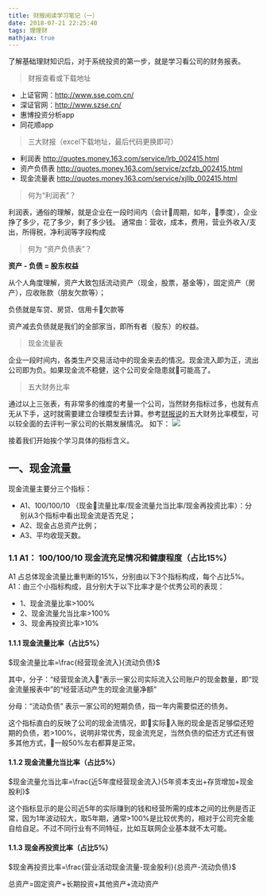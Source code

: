 ```yaml
---
title: 财报阅读学习笔记（一）
date: 2018-07-21 22:25:40
tags: 理理财
mathjax: true
---
```


 了解基础理财知识后，对于系统投资的第一步，就是学习看公司的财务报表。

> 财报查看或下载地址

- 上证官网：http://www.sse.com.cn/
- 深证官网：http://www.szse.cn/
- 惠博投资分析app
- 同花顺app


> 三大财报（excel下载地址，最后代码更换即可）

- 利润表
 http://quotes.money.163.com/service/lrb_002415.html 
- 资产负债表
 http://quotes.money.163.com/service/zcfzb_002415.html
- 现金流量表
 http://quotes.money.163.com/service/xjllb_002415.html 

> 何为“利润表”？

利润表，通俗的理解，就是企业在一段时间内（会计周期，如年，季度），企业挣了多少，花了多少，剩了多少钱。
通常由：营收，成本，费用，营业外收入/支出，所得税，净利润等字段构成

> 何为 “资产负债表”？

**资产 - 负债 = 股东权益**

从个人角度理解，资产大致包括流动资产（现金，股票，基金等），固定资产（房产），应收账款（朋友欠款等）；

负债就是车贷、房贷、信用卡欠款等

资产减去负债就是我们的全部家当，即所有者（股东）的权益。

> 现金流量表

企业一段时间内，各类生产交易活动中的现金来去的情况。现金流入即为正，流出公司即为负。如果现金流不稳健，这个公司安全隐患就可能高了。

> 五大财务比率

通过以上三张表，有非常多的维度的考量一个公司，当然财务指标过多，也就有点无从下手，这时就需要建立合理模型去计算。参考[财报说](http://www.caibaoshuo.cn/)的五大财务比率模型，可以较全面的去评判一家公司的长期发展情况。
如下：
![](https://cdn.monniya.com/2018pic/fivekeys.png)

接着我们开始挨个学习具体的指标含义。

## 一、现金流量

现金流量主要分三个指标：
- A1、100/100/10 （现金流量比率/现金流量允当比率/现金再投资比率）：分别从3个指标中看出现金流是否充足；
- A2、现金占总资产比例；
- A3、平均收现天数。

### 1.1 A1： 100/100/10 现金流充足情况和健康程度（占比15%）
A1 占总体现金流量比重判断的15%，分别由以下3个指标构成，每个占比5%。
A1：由三个小指标构成，且分别大于以下比率才是个优秀公司的表现：

- 1、现金流量比率>100%
- 2、现金流量允当比率>100%
- 3、现金再投资比率>10%

#### 1.1.1  现金流量比率（占比5%）

$现金流量比率=\frac{经营现金流入}{流动负债}$

其中，分子：“经营现金流入”表示一家公司实际流入公司账户的现金数量，即“现金流量报表中”的“经营活动产生的现金流量净额”

分母：“流动负债” 表示一家公司的短期负债，指一年内需要偿还的债务。

这个指标直白的反映了公司的现金流情况，即实际入账的现金是否足够偿还短期的负债，若>100%，说明非常优秀，现金流充足，当然负债的偿还方式还有很多其他方式，一般50%左右都算是正常。

#### 1.1.2  现金流量允当比率（占比5%）

$现金流量允当比率=\frac{近5年度经营现金流入}{5年资本支出+存货增加+现金股利}$

这个指标显示的是公司近5年的实际赚到的钱和经营所需的成本之间的比例是否正常，因为1年波动较大，取5年期，通常>100%是比较优秀的，相对于公司完全能自给自足。不过不同行业有不同特征，比如互联网企业基本就不太可能。

#### 1.1.3  现金再投资比率（占比5%）

$现金再投资比率=\frac{营业活动现金流量-现金股利}{总资产-流动负债}$

总资产=固定资产+长期投资+其他资产+流动资产